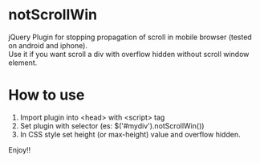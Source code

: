 notScrollWin
============

jQuery Plugin for stopping propagation of scroll in mobile browser (tested on android and iphone).<br>
Use it if you want scroll a div with overflow hidden without scroll window element.<br>

How to use
============

1) Import plugin into \<head\> with \<script\> tag<br>
2) Set plugin with selector (es: $('#mydiv').notScrollWin())<br>
3) In CSS style set height (or max-height) value and overflow hidden.<br>

Enjoy!!
